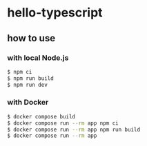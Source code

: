 # hello-typescript

## how to use

### with local Node.js

```bash
$ npm ci
$ npm run build
$ npm run dev
```

### with Docker

```bash
$ docker compose build
$ docker compose run --rm app npm ci
$ docker compose run --rm app npm run build
$ docker compose run --rm app
```
